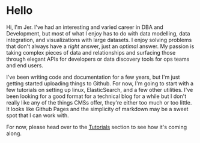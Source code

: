 # Hello

Hi, I'm Jer.  I've had an interesting and varied career in DBA and Development, but most of what I enjoy has to do with data modelling, data integration, and visualizations with large datasets.  I enjoy solving problems that don't always have a *right* answer, just an *optimal* answer.  My passion is taking complex pieces of data and relationships and surfacing those through elegant APIs for developers or data discovery tools for ops teams and end users.

I've been writing code and documentation for a few years, but I'm just getting started uploading things to Github.  For now, I'm going to start with a few tutorials on setting up linux, ElasticSearch, and a few other utilities.  I've been looking for a good format for a technical blog for a while but I don't really like any of the things CMSs offer, they're either too much or too little.  It looks like Github Pages and the simplicity of markdown may be a sweet spot that I can work with.

For now, please head over to the [Tutorials](./Tutorials/) section to see how it's coming along.